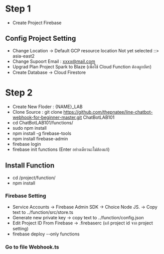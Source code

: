 
# Step 1 #
- Create Project Firebase
## Config Project Setting ##
- Change Location -> Default GCP resource location  Not yet selected ::> asia-east2
- Change Supoort Email : xxxx@mail.com
- Upgrad Plan Project Spark to Blaze (เพื่อใช้ Cloud Function ต้องผูกบัตร)
- Create Database -> Cloud Firestore

# Step 2 #
- Create New Floder : {NAME}_LAB
- Clone Source : git clone https://github.com/thepnatee/line-chatbot-webhook-for-beginner-master.git ChatBotLAB101
- cd ChatBotLAB101/functions/
- sudo npm install
- npm install -g firebase-tools
- npm install firebase-admin
- firebase login
- firebase init functions (Enter อย่างเดียวนะไม่ต้องแก้)
## Install Function ##
- cd /project/function/
- npm install
### Firebase Setting ###
- Service Accounts -> Firebase Admin SDK -> Choice Node JS. -> Copy text to ../function/src/store.ts
- Generate new private key -> copy text to ../function/config.json
- Edit Project ID From Firebase -> .firebaserc (แก้ project id จาก project setting)
- firebase deploy --only functions

### Go to file Webhook.ts ##




